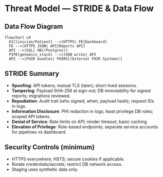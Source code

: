 # Threat Model — STRIDE & Data Flow

## Data Flow Diagram
```mermaid
flowchart LR
  U[Clinician/Patient] -->|HTTPS| FE[Dashboard]
  FE -->|HTTPS JSON| API[Reports API]
  API -->|SQL| DB[(Postgres)]
  PIPE[genomics_stack] -->|JSON write| API
  API -->|FHIR bundles| FHIRS[(External FHIR Systems)]
```
## STRIDE Summary
- **Spoofing**: API tokens; mutual TLS (later); short-lived sessions.
- **Tampering**: Payload SHA-256 at sign-out; DB immutability for signed reports; migrations reviewed.
- **Repudiation**: Audit trail (who signed, when, payload hash); request IDs in logs.
- **Information Disclosure**: PHI redaction in logs; least privilege DB roles; scoped API tokens.
- **Denial of Service**: Rate limits on API; render timeout; basic caching.
- **Elevation of Privilege**: Role-based endpoints; separate service accounts for pipelines vs dashboard.

## Security Controls (minimum)
- HTTPS everywhere; HSTS; secure cookies if applicable.
- Rotate credentials/secrets; restrict DB network access.
- Staging uses synthetic data only.
